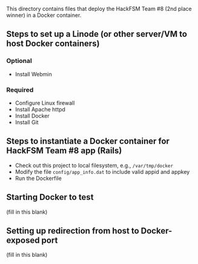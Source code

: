 This directory contains files that deploy the HackFSM Team #8 (2nd place winner) in a Docker container.

## Steps to set up a Linode (or other server/VM to host Docker containers)

### Optional

* Install Webmin

### Required

* Configure Linux firewall
* Install Apache httpd
* Install Docker
* Install Git


## Steps to instantiate a Docker container for HackFSM Team #8 app (Rails)

* Check out this project to local filesystem, e.g., `/var/tmp/docker`
* Modify the file `config/app_info.dat` to include valid appid and appkey
* Run the Dockerfile

## Starting Docker to test

(fill in this blank)

## Setting up redirection from host to Docker-exposed port

(fill in this blank)


